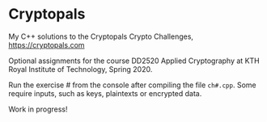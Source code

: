 # Cryptopals

My C++ solutions to the Cryptopals Crypto Challenges, https://cryptopals.com

Optional assignments for the course DD2520 Applied Cryptography at KTH Royal Institute of Technology, Spring 2020.

Run the exercise # from the console after compiling the file `ch#.cpp`. Some require inputs, such as keys, plaintexts or encrypted data.

Work in progress!
